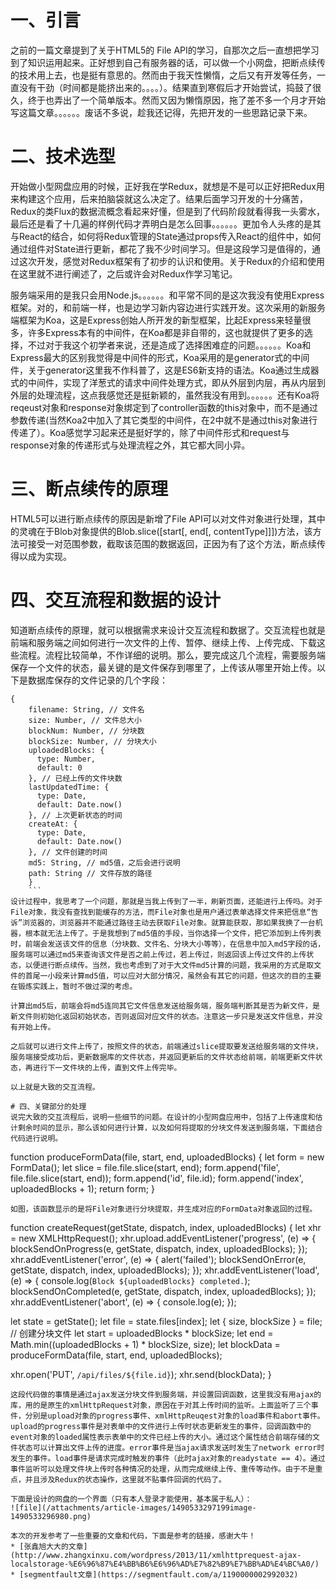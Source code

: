 # 一、引言
之前的一篇文章提到了关于HTML5的 File API的学习，自那次之后一直想把学习到了知识运用起来。正好想到自己有服务器的话，可以做一个小网盘，把断点续传的技术用上去，也是挺有意思的。然而由于我天性懒惰，之后又有开发等任务，一直没有干劲（时间都是能挤出来的。。。。）。结果直到寒假后才开始尝试，捣鼓了很久，终于也弄出了一个简单版本。然而又因为懒惰原因，拖了差不多一个月才开始写这篇文章。。。。。。废话不多说，趁我还记得，先把开发的一些思路记录下来。

# 二、技术选型
开始做小型网盘应用的时候，正好我在学Redux，就想是不是可以正好把Redux用来构建这个应用，后来拍脑袋就这么决定了。结果后面学习开发的十分痛苦，Redux的类Flux的数据流概念看起来好懂，但是到了代码阶段就看得我一头雾水，最后还是看了十几遍的样例代码才弄明白是怎么回事。。。。。。更加令人头疼的是其与React的结合，如何将Redux管理的State通过props传入React的组件中，如何通过组件对State进行更新，都花了我不少时间学习。但是这段学习是值得的，通过这次开发，感觉对Redux框架有了初步的认识和使用。关于Redux的介绍和使用在这里就不进行阐述了，之后或许会对Redux作学习笔记。

服务端采用的是我只会用Node.js。。。。。。和平常不同的是这次我没有使用Express框架。对的，和前端一样，也是边学习新内容边进行实践开发。这次采用的新服务端框架为Koa，这是Express创始人所开发的新型框架，比起Express来轻量很多，许多Express本有的中间件，在Koa都是非自带的，这也就提供了更多的选择，不过对于我这个初学者来说，还是造成了选择困难症的问题。。。。。。Koa和Express最大的区别我觉得是中间件的形式，Koa采用的是generator式的中间件，关于generator这里我不作科普了，这是ES6新支持的语法。Koa通过生成器式的中间件，实现了洋葱式的请求中间件处理方式，即从外层到内层，再从内层到外层的处理流程，这点我感觉还是挺新颖的，虽然我没有用到。。。。。。还有Koa将reqeust对象和response对象绑定到了controller函数的this对象中，而不是通过参数传递(当然Koa2中加入了其它类型的中间件，在2中就不是通过this对象进行传递了）。Koa感觉学习起来还是挺好学的，除了中间件形式和request与response对象的传递形式与处理流程之外，其它都大同小异。

# 三、断点续传的原理
HTML5可以进行断点续传的原因是新增了File API可以对文件对象进行处理，其中的灵魂在于Blob对象提供的Blob.slice([start[, end[, contentType]]])方法，该方法可接受一对范围参数，截取该范围的数据返回，正因为有了这个方法，断点续传得以成为实现。

# 四、交互流程和数据的设计
知道断点续传的原理，就可以根据需求来设计交互流程和数据了。交互流程也就是前端和服务端之间如何进行一次文件的上传、暂停、继续上传、上传完成、下载这些流程。流程比较简单，不作详细的说明。那么，要完成这几个流程，需要服务端保存一个文件的状态，最关键的是文件保存到哪里了，上传该从哪里开始上传。以下是数据库保存的文件记录的几个字段：
```
{
    filename: String, // 文件名
    size: Number, // 文件总大小
    blockNum: Number, // 分块数
    blockSize: Number, // 分块大小
    uploadedBlocks: {
      type: Number,
      default: 0
    }, // 已经上传的文件块数
    lastUpdatedTime: {
      type: Date,
      default: Date.now()
    }, // 上次更新状态的时间
    createAt: {
      type: Date,
      default: Date.now()
    }, // 文件创建的时间
    md5: String, // md5值，之后会进行说明
    path: String // 文件存放的路径
	}
	```
设计过程中，我思考了一个问题，那就是当我上传到了一半，刷新页面，还能进行上传吗。对于File对象，我没有查找到能缓存的方法，而File对象也是用户通过表单选择文件来把信息“告诉”浏览器的，浏览器并不能通过路径主动去获取File对象。就算能获取，那如果我换了一台机器，根本就无法上传了。于是我想到了md5值的手段，当你选择一个文件，把它添加到上传列表时，前端会发送该文件的信息（分块数、文件名、分块大小等等），在信息中加入md5字段的话，服务端可以通过md5来查询该文件是否之前上传过，若上传过，则返回该上传过文件的上传状态，以便进行断点续传。当然，我也考虑到了对于大文件md5计算的问题，我采用的方式是取文件的首尾一小段来计算md5值，可以应对大部分情况，虽然会有其它的问题，但这次的目的主要在锻炼实践上，暂时不做过深的考虑。

计算出md5后，前端会将md5连同其它文件信息发送给服务端，服务端判断其是否为新文件，是新文件则初始化返回初始状态，否则返回对应文件的状态。注意这一步只是发送文件信息，并没有开始上传。

之后就可以进行文件上传了，按照文件的状态，前端通过slice提取要发送给服务端的文件块，服务端接受成功后，更新数据库的文件状态，并返回更新后的文件状态给前端，前端更新文件状态，再进行下一文件块的上传，直到文件上传完毕。

以上就是大致的交互流程。

# 四、关键部分的处理
说完大致的交互流程后，说明一些细节的问题。在设计的小型网盘应用中，包括了上传速度和估计剩余时间的显示，那么该如何进行计算，以及如何将提取的分块文件发送到服务端，下面结合代码进行说明。
```
function produceFormData(file, start, end, uploadedBlocks) {
  let form = new FormData();
  let slice = file.file.slice(start, end);
  form.append('file', file.file.slice(start, end));
  form.append('id', file.id);
  form.append('index', uploadedBlocks + 1);
  return form;
}
```
如图，该函数显示的是将File对象进行分块提取，并生成对应的FormData对象返回的过程。
```
function createRequest(getState, dispatch, index, uploadedBlocks) {
  let xhr = new XMLHttpRequest();
  xhr.upload.addEventListener('progress', (e) => {
    blockSendOnProgress(e, getState, dispatch, index, uploadedBlocks);
  });
  xhr.addEventListener('error', (e) => {
    alert('failed');
    blockSendOnError(e, getState, dispatch, index, uploadedBlocks);
  });
  xhr.addEventListener('load', (e) => {
    console.log(`Block ${uploadedBlocks} completed.`);
    blockSendOnCompleted(e, getState, dispatch, index, uploadedBlocks);
  });
  xhr.addEventListener('abort', (e) => {
    console.log(e);
  });

  let state = getState();
  let file = state.files[index];
  let { size, blockSize } = file;
  // 创建分块文件
  let start = uploadedBlocks * blockSize;
  let end = Math.min((uploadedBlocks + 1) * blockSize, size);
  let blockData = produceFormData(file, start, end, uploadedBlocks);

  xhr.open('PUT', `/api/files/${file.id}`);
  xhr.send(blockData);
}
```
这段代码做的事情是通过ajax发送分块文件到服务端，并设置回调函数，这里我没有用ajax的库，用的是原生的xmlHttpRequest对象，原因在于对其上传时间的监听。上面监听了三个事件，分别是upload对象的progress事件、xmlHttpReuqest对象的load事件和abort事件。upload的progress事件是对表单中的文件进行上传时状态更新发生的事件，回调函数中的event对象的loaded属性表示表单中的文件已经上传的大小。通过这个属性结合前端存储的文件状态可以计算出文件上传的进度。error事件是当ajax请求发送时发生了network error时发生的事件。load事件是请求完成时触发的事件（此时ajax对象的readystate == 4）。通过事件监听可以处理文件块上传时各种情况的处理，从而完成继续上传、重传等动作。由于不是重点，并且涉及Redux的状态操作，这里就不贴事件回调的代码了。

下面是设计的网盘的一个界面（只有本人登录才能使用，基本属于私人）：
![file](/attachments/article-images/1490533297199image-1490533296980.png)

本次的开发参考了一些重要的文章和代码，下面是参考的链接，感谢大牛！
* [张鑫旭大大的文章](http://www.zhangxinxu.com/wordpress/2013/11/xmlhttprequest-ajax-localstorage-%E6%96%87%E4%BB%B6%E6%96%AD%E7%82%B9%E7%BB%AD%E4%BC%A0/)
* [segmentfault文章](https://segmentfault.com/a/1190000002992032)
